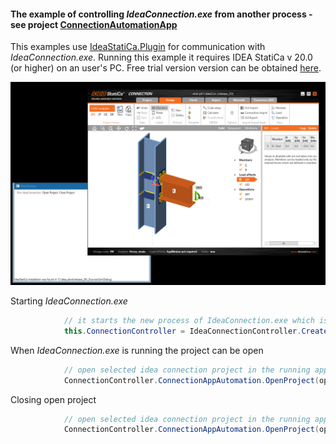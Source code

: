 #### The example of controlling *IdeaConnection.exe* from another process - see project [ConnectionAutomationApp](https://github.com/idea-statica/iom-examples/tree/master/ConnCalcExamples/ConnectionAutomationApp)

This examples use [IdeaStatiCa.Plugin](https://github.com/idea-statica/ideastatica-plugin) for communication with *IdeaConnection.exe*. Running this example it requires IDEA StatiCa v 20.0 (or higher) on an user's PC. Free trial version version can be obtained [here](https://www.ideastatica.com/free-trial).

![ConnectionHiddenCalculation](https://github.com/idea-statica/iom-examples/blob/gh-pages/iom-steel-connections/Images/connection-app-automation.png?raw=true)

Starting *IdeaConnection.exe*

```C#
			// it starts the new process of IdeaConnection.exe which is located in the directory ideaStatiCaDir
			this.ConnectionController = IdeaConnectionController.Create(ideaStatiCaDir);
```

When *IdeaConnection.exe* is running the project can be open

```C#
			// open selected idea connection project in the running application IdeaConnection.exe
			ConnectionController.ConnectionAppAutomation.OpenProject(openFileDialog.FileName);
```

Closing open project
```C#
			// open selected idea connection project in the running application IdeaConnection.exe
			ConnectionController.ConnectionAppAutomation.OpenProject(openFileDialog.FileName);
```